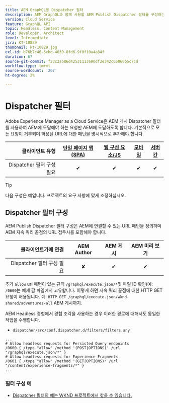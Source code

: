 ```yaml
---
title: AEM GraphQL용 Dispatcher 필터
description: AEM GraphQL과 함께 사용할 AEM Publish Dispatcher 필터를 구성하는 방법에 대해 알아봅니다.
version: Cloud Service
feature: GraphQL API
topic: Headless, Content Management
role: Developer, Architect
level: Intermediate
jira: KT-10829
thumbnail: kt-10829.jpg
exl-id: b76b7c46-5cbd-4039-8fd6-9f0f10a4a84f
duration: 67
source-git-commit: f23c2ab86d42531113690df2e342c65060b5c7cd
workflow-type: tm+mt
source-wordcount: '207'
ht-degree: 2%

---
```


# Dispatcher 필터

Adobe Experience Manager as a Cloud Service은 AEM 게시 Dispatcher 필터를 사용하여 AEM에 도달해야 하는 요청만 AEM에 도달하도록 합니다. 기본적으로 모든 요청이 거부되며 허용된 URL에 대한 패턴을 명시적으로 추가해야 합니다.

| 클라이언트 유형 | [단일 페이지 앱(SPA)](../spa.md) | [웹 구성 요소/JS](../web-component.md) | [모바일](../mobile.md) | [서버 간](../server-to-server.md) |
|------------------------------------------:|:---------------------:|:----------------:|:---------:|:----------------:|
| Dispatcher 필터 구성 필요 | ✔ | ✔ | ✔ | ✔ |

>[!TIP]
>
> 다음 구성은 예입니다. 프로젝트의 요구 사항에 맞게 조정하십시오.

## Dispatcher 필터 구성

AEM Publish Dispatcher 필터 구성은 AEM에 연결할 수 있는 URL 패턴을 정의하며 AEM 지속 쿼리 끝점의 URL 접두사를 포함해야 합니다.

| 클라이언트가에 연결 | AEM Author | AEM 게시 | AEM 미리 보기 |
|------------------------------------------:|:----------:|:-------------:|:-------------:|
| Dispatcher 필터 구성 필요 | ✘ | ✔ | ✔ |

추가 `allow` url 패턴이 있는 규칙 `/graphql/execute.json/*`및 파일 ID 확인(예: `/0600`는 예제 팜 파일에서 고유합니다.
이렇게 하면 지속 쿼리 끝점에 대한 HTTP GET 요청이 허용됩니다. 예: `HTTP GET /graphql/execute.json/wknd-shared/adventures-all` AEM 게시까지.

AEM Headless 경험에서 경험 조각을 사용하는 경우 이러한 경로에 대해서도 동일한 작업을 수행합니다.

+ `dispatcher/src/conf.dispatcher.d/filters/filters.any`

```
...
# Allow headless requests for Persisted Query endpoints
/0600 { /type "allow" /method '(POST|OPTIONS)' /url "/graphql/execute.json/*" }
# Allow headless requests for Experience Fragments
/0601 { /type "allow" /method '(GET|OPTIONS)' /url "/content/experience-fragments/*" }
...
```

### 필터 구성 예

+ [Dispatcher 필터의 예는 WKND 프로젝트에서 찾을 수 있습니다.](https://github.com/adobe/aem-guides-wknd/blob/main/dispatcher/src/conf.dispatcher.d/filters/filters.any#L28)
